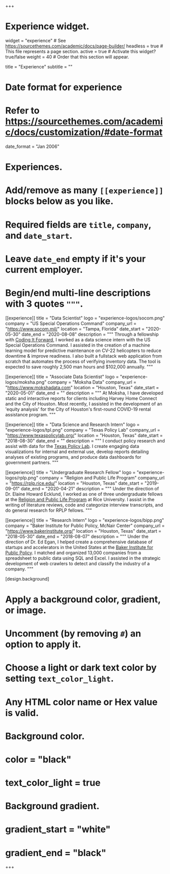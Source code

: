 +++
# Experience widget.
widget = "experience"  # See https://sourcethemes.com/academic/docs/page-builder/
headless = true  # This file represents a page section.
active = true  # Activate this widget? true/false
weight = 40  # Order that this section will appear.

title = "Experience"
subtitle = ""

# Date format for experience
#   Refer to https://sourcethemes.com/academic/docs/customization/#date-format
date_format = "Jan 2006"

# Experiences.
#   Add/remove as many `[[experience]]` blocks below as you like.
#   Required fields are `title`, `company`, and `date_start`.
#   Leave `date_end` empty if it's your current employer.
#   Begin/end multi-line descriptions with 3 quotes `"""`.
[[experience]]
  title = "Data Scientist"
  logo = "experience-logos/socom.png"
  company = "US Special Operations Command"
  company_url = "https://www.socom.mil/"
  location = "Tampa, Florida"
  date_start = "2020-05-30"
  date_end = "2020-08-08"
  description = """
Through a fellowship with [Coding It Forward](https://www.codingitforward.com/), I worked as a data science intern with the US Special Operations Command. I assisted in the creation of a machine learning model for predictive maintenance on CV-22 helicopters to reduce downtime & improve readiness. I also built a fullstack web application from scratch that automates the process of verifying inventory data. The tool is expected to save roughly 2,500 man hours and $102,000 annually.
"""

[[experience]]
  title = "Associate Data Scientist"
  logo = "experience-logos/moksha.png"
  company = "Moksha Data"
  company_url = "https://www.mokshadata.com"
  location = "Houston, Texas"
  date_start = "2020-05-01"
  date_end = ""
  description = """
At Moksha, I have developed static and interactive reports for clients including Harvey Home Connect and the City of Houston. Most recently, I assisted in the development of an 'equity analysis' for the City of Houston's first-round COVID-19 rental assistance program.
"""

[[experience]]
  title = "Data Science and Research Intern"
  logo = "experience-logos/tpl.png"
  company = "Texas Policy Lab"
  company_url = "https://www.texaspolicylab.org/"
  location = "Houston, Texas"
  date_start = "2018-08-30"
  date_end = ""
  description = """
I conduct policy research and assist with data for the [Texas Policy Lab](https://www.texaspolicylab.org/). I create engaging data visualizations for internal and external use, develop reports detailing analyses of existing programs, and produce data dashboards for government partners. 
  """

[[experience]]
  title = "Undergraduate Research Fellow"
  logo = "experience-logos/rplp.png"
  company = "Religion and Public Life Program"
  company_url = "https://rplp.rice.edu/"
  location = "Houston, Texas"
  date_start = "2019-09-01"
  date_end = "2020-04-21"
  description = """
Under the direction of Dr. Elaine Howard Ecklund, I worked as one of three undergraduate fellows at the [Religion and Public Life Program](https://rplp.rice.edu/) at Rice University. I assist in the writing of literature reviews, code and categorize interview transcripts, and do general research for RPLP fellows. 
  """

[[experience]]
  title = "Research Intern"
  logo = "experience-logos/bipp.png"
  company = "Baker Institute for Public Policy, McNair Center"
  company_url = "https://www.bakerinstitute.org/"
  location = "Houston, Texas"
  date_start = "2018-05-30"
  date_end = "2018-08-07"
  description = """
Under the direction of Dr. Ed Egan, I helped create a comprehensive database of startups and accelerators in the United States at the [Baker Institute for Public Policy](https://www.bakerinstitute.org/). I matched and organized 13,000 companies from a spreadsheet to public data using SQL and Excel. I assisted in the strategic development of web crawlers to detect and classify the industry of a company.
  """

[design.background]
  # Apply a background color, gradient, or image.
  #   Uncomment (by removing `#`) an option to apply it.
  #   Choose a light or dark text color by setting `text_color_light`.
  #   Any HTML color name or Hex value is valid.

  # Background color.
  # color = "black"
  # text_color_light = true

  # Background gradient.
  # gradient_start = "white"
  # gradient_end = "black"

+++